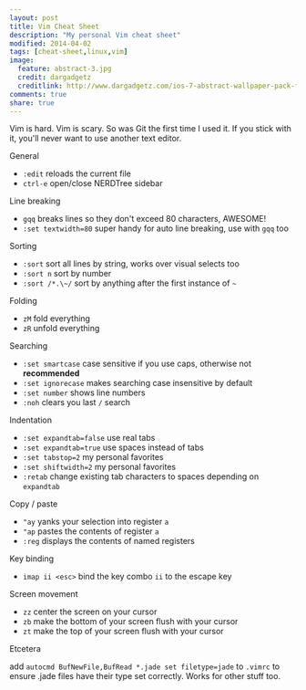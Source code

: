 ```yaml
---
layout: post
title: Vim Cheat Sheet
description: "My personal Vim cheat sheet"
modified: 2014-04-02
tags: [cheat-sheet,linux,vim]
image:
  feature: abstract-3.jpg
  credit: dargadgetz
  creditlink: http://www.dargadgetz.com/ios-7-abstract-wallpaper-pack-for-iphone-5-and-ipod-touch-retina/
comments: true
share: true
---
```


Vim is hard. Vim is scary. So was Git the first time I used it. If you stick
with it, you'll never want to use another text editor.

General

- `:edit` reloads the current file
- `ctrl-e` open/close NERDTree sidebar

Line breaking

- `gqq` breaks lines so they don't exceed 80 characters, AWESOME!
- `:set textwidth=80` super handy for auto line breaking, use with `gqq` too

Sorting

- `:sort` sort all lines by string, works over visual selects too
- `:sort n` sort by number
- `:sort /*.\~/` sort by anything after the first instance of `~`

Folding

- `zM` fold everything
- `zR` unfold everything

Searching

- `:set smartcase` case sensitive if you use caps, otherwise not **recommended**
- `:set ignorecase` makes searching case insensitive by default
- `:set number` shows line numbers
- `:noh` clears you last `/` search

Indentation

- `:set expandtab=false` use real tabs
- `:set expandtab=true` use spaces instead of tabs
- `:set tabstop=2` my personal favorites
- `:set shiftwidth=2` my personal favorites
- `:retab` change existing tab characters to spaces depending on `expandtab`

Copy / paste

- `"ay` yanks your selection into register `a`
- `"ap` pastes the contents of register `a`
- `:reg` displays the contents of named registers

Key binding

- `imap ii <esc>` bind the key combo `ii` to the escape key

Screen movement

- `zz` center the screen on your cursor
- `zb` make the bottom of your screen flush with your cursor
- `zt` make the top of your screen flush with your cursor

Etcetera

add `autocmd BufNewFile,BufRead *.jade set filetype=jade` to `.vimrc` to ensure
.jade files have their type set correctly. Works for other stuff too.


